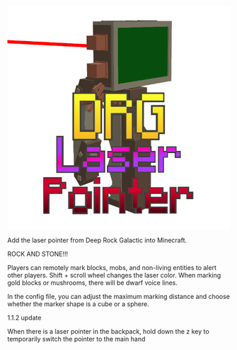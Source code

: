 ![](src/main/resources/logo.png)

Add the laser pointer from Deep Rock Galactic into Minecraft.

ROCK AND STONE!!!

Players can remotely mark blocks, mobs, and non-living entities to alert other players.
Shift + scroll wheel changes the laser color.
When marking gold blocks or mushrooms, there will be dwarf voice lines.

In the config file, you can adjust the maximum marking distance and choose whether the marker shape is a cube or a sphere.

1.1.2 update

When there is a laser pointer in the backpack, hold down the z key to temporarily switch the pointer to the main hand